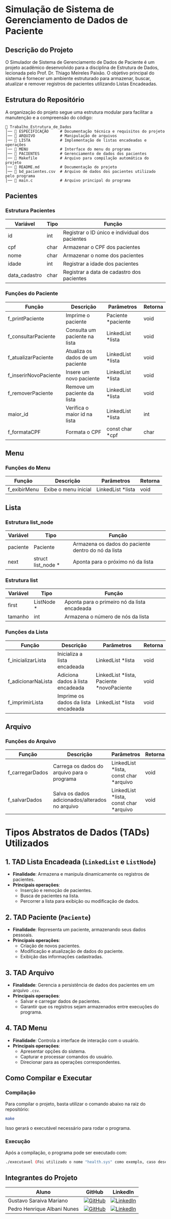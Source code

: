 # **Simulação de Sistema de Gerenciamento de Dados de Paciente**

## **Descrição do Projeto**
O Simulador de Sistema de Gerenciamento de Dados de Paciente é um projeto acadêmico desenvolvido para a disciplina de Estrutura de Dados, lecionada pelo Prof. Dr. Thiago Meireles Paixão.
O objetivo principal do sistema é fornecer um ambiente estruturado para armazenar, buscar, atualizar e remover registros de pacientes utilizando Listas Encadeadas.

## **Estrutura do Repositório**
A organização do projeto segue uma estrutura modular para facilitar a manutenção e a compreensão do código:

```
📂 Trabalho_Estrutura_de_Dados
│── 📂 ESPECIFICAÇÃO     # Documentação técnica e requisitos do projeto  
│── 📂 ARQUIVO           # Manipulação de arquivos  
│── 📂 LISTA             # Implementação de listas encadeadas e operações  
│── 📂 MENU              # Interface do menu do programa  
│── 📂 PACIENTES         # Gerenciamento de dados dos pacientes  
│── 📜 Makefile          # Arquivo para compilação automática do projeto  
│── 📜 README.md         # Documentação do projeto  
│── 📜 bd_pacientes.csv  # Arquivo de dados dos pacientes utilizado pelo programa  
│── 📜 main.c            # Arquivo principal do programa  
```

## **Pacientes**

### **Estrutura Pacientes**
| Variável | Tipo  | Função |
|----------|------|--------|
| id  | int | Registrar o ID único e individual dos pacientes |
| cpf | char | Armazenar o CPF dos pacientes |
| nome | char | Armazenar o nome dos pacientes |
| idade | int | Registrar a idade dos pacientes |
| data_cadastro | char | Registrar a data de cadastro dos pacientes |

### **Funções do Paciente**
| Função | Descrição | Parâmetros | Retorna |
|--------|----------|------------|---------|
| f_printPaciente | Imprime o paciente | Paciente *paciente | void |
| f_consultarPaciente | Consulta um paciente na lista | LinkedList *lista | void |
| f_atualizarPaciente | Atualiza os dados de um paciente | LinkedList *lista | void |
| f_inserirNovoPaciente | Insere um novo paciente | LinkedList *lista | void |
| f_removerPaciente | Remove um paciente da lista | LinkedList *lista | void |
| maior_id | Verifica o maior id na lista | LinkedList *lista | int |
| f_formataCPF | Formata o CPF | const char *cpf | char |

## **Menu**
### **Funções do Menu**
| Função | Descrição | Parâmetros | Retorna |
|--------|----------|------------|---------|
| f_exibirMenu | Exibe o menu inicial | LinkedList *lista | void |

## **Lista**
### **Estrutura list_node**
| Variável | Tipo | Função |
|----------|------|--------|
| paciente | Paciente | Armazena os dados do paciente dentro do nó da lista |
| next | struct list_node * | Aponta para o próximo nó da lista |

### **Estrutura list**
| Variável | Tipo | Função |
|----------|------|--------|
| first | ListNode * | Aponta para o primeiro nó da lista encadeada |
| tamanho | int | Armazena o número de nós da lista |

### **Funções da Lista**
| Função | Descrição | Parâmetros | Retorna |
|--------|----------|------------|---------|
| f_inicializarLista | Inicializa a lista encadeada | LinkedList *lista | void |
| f_adicionarNaLista | Adiciona dados à lista encadeada | LinkedList *lista, Paciente *novoPaciente | void |
| f_imprimirLista | Imprime os dados da lista encadeada | LinkedList *lista | void |

## **Arquivo**
### **Funções do Arquivo**
| Função | Descrição | Parâmetros | Retorna |
|--------|----------|------------|---------|
| f_carregarDados | Carrega os dados do arquivo para o programa | LinkedList *lista, const char *arquivo | void |
| f_salvarDados | Salva os dados adicionados/alterados no arquivo | LinkedList *lista, const char *arquivo | void |

# **Tipos Abstratos de Dados (TADs) Utilizados**

## **1. TAD Lista Encadeada (`LinkedList` e `ListNode`)**
- **Finalidade**: Armazena e manipula dinamicamente os registros de pacientes.
- **Principais operações**:
  - Inserção e remoção de pacientes.
  - Busca de pacientes na lista.
  - Percorrer a lista para exibição ou modificação de dados.

## **2. TAD Paciente (`Paciente`)**
- **Finalidade**: Representa um paciente, armazenando seus dados pessoais.
- **Principais operações**:
  - Criação de novos pacientes.
  - Modificação e atualização de dados do paciente.
  - Exibição das informações cadastradas.

## **3. TAD Arquivo**
- **Finalidade**: Gerencia a persistência de dados dos pacientes em um arquivo `.csv`.
- **Principais operações**:
  - Salvar e carregar dados de pacientes.
  - Garantir que os registros sejam armazenados entre execuções do programa.

## **4. TAD Menu**
- **Finalidade**: Controla a interface de interação com o usuário.
- **Principais operações**:
  - Apresentar opções do sistema.
  - Capturar e processar comandos do usuário.
  - Direcionar para as operações correspondentes.
 
## **Como Compilar e Executar**
### **Compilação**
Para compilar o projeto, basta utilizar o comando abaixo na raiz do repositório:
```bash
make
```
Isso gerará o executável necessário para rodar o programa.

### **Execução**
Após a compilação, o programa pode ser executado com:
```bash
./executavel (Foi utilizado o nome "health.sys" como exemplo, caso deseje alterar, modifique o nome do executável no TARGET do arquivo Makefile).
```

## **Integrantes do Projeto**

| Aluno | GitHub | LinkedIn |
|-------|--------|----------|
| Gustavo Saraiva Mariano | [![GitHub](https://img.shields.io/badge/github-black?style=for-the-badge&logo=github)](https://github.com/saraivagustavo) | [![LinkedIn](https://img.shields.io/badge/linkedin-blue?style=for-the-badge&logo=linkedin)](https://www.linkedin.com/in/gustavo-saraiva-mariano/) |
| Pedro Henrique Albani Nunes | [![GitHub](https://img.shields.io/badge/github-black?style=for-the-badge&logo=github)](https://github.com/PedroAlbaniNunes) | [![LinkedIn](https://img.shields.io/badge/linkedin-blue?style=for-the-badge&logo=linkedin)](https://www.linkedin.com/in/pedro-henrique-albani-nunes-33a729270/) |
